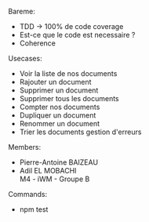 Bareme:
- TDD -> 100% de code coverage
- Est-ce que le code est necessaire ?
- Coherence

Usecases:
- Voir la liste de nos documents
- Rajouter un document
- Supprimer un document
- Supprimer tous les documents
- Compter nos documents
- Dupliquer un document
- Renommer un document
- Trier les documents
gestion d'erreurs

Members:
- Pierre-Antoine BAIZEAU
- Adil EL MOBACHI\
M4 - iWM - Groupe B

Commands:
- npm test
